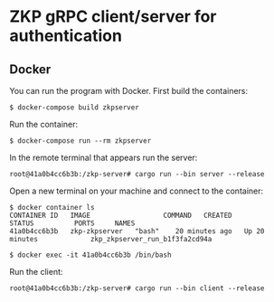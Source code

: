 # ZKP gRPC client/server for authentication

## Docker

You can run the program with Docker. First build the containers:

```
$ docker-compose build zkpserver
```

Run the container:

```
$ docker-compose run --rm zkpserver
```

In the remote terminal that appears run the server:

```
root@41a0b4cc6b3b:/zkp-server# cargo run --bin server --release
```

Open a new terminal on your machine and connect to the container:

```
$ docker container ls
CONTAINER ID   IMAGE                  COMMAND   CREATED          STATUS          PORTS     NAMES
41a0b4cc6b3b   zkp-zkpserver   "bash"    20 minutes ago   Up 20 minutes             zkp_zkpserver_run_b1f3fa2cd94a

$ docker exec -it 41a0b4cc6b3b /bin/bash
```

Run the client:

```
root@41a0b4cc6b3b:/zkp-server# cargo run --bin client --release
```

